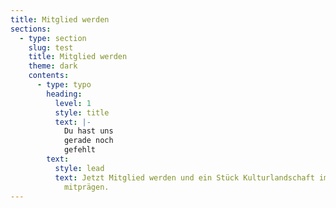 ```yaml
---
title: Mitglied werden
sections:
  - type: section
    slug: test
    title: Mitglied werden
    theme: dark
    contents:
      - type: typo
        heading:
          level: 1
          style: title
          text: |-
            Du hast uns
            gerade noch
            gefehlt
        text:
          style: lead
          text: Jetzt Mitglied werden und ein Stück Kulturlandschaft im Dresdner Westen
            mitprägen.
---
```

